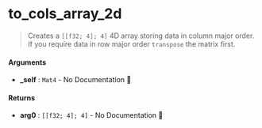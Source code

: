 # to\_cols\_array\_2d

>  Creates a `[[f32; 4]; 4]` 4D array storing data in column major order.
>  If you require data in row major order `transpose` the matrix first.

#### Arguments

- **\_self** : `Mat4` \- No Documentation 🚧

#### Returns

- **arg0** : `[[f32; 4]; 4]` \- No Documentation 🚧